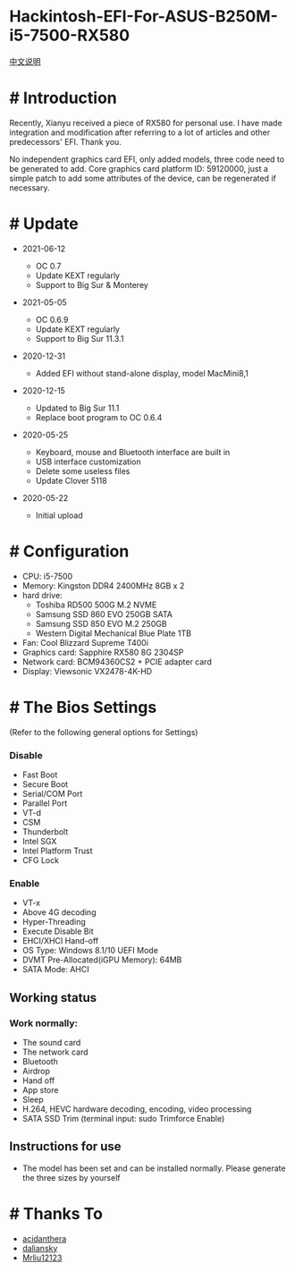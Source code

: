 # Hackintosh-EFI-For-ASUS-B250M-i5-7500-RX580

[中文说明](README_ZH.md)

# # Introduction

Recently, Xianyu received a piece of RX580 for personal use. I have made integration and modification after referring to a lot of articles and other predecessors' EFI. Thank you.

No independent graphics card EFI, only added models, three code need to be generated to add.
Core graphics card platform ID: 59120000, just a simple patch to add some attributes of the device, can be regenerated if necessary.

# # Update
- 2021-06-12
	- OC 0.7
	- Update KEXT regularly
	- Support to Big Sur & Monterey

- 2021-05-05
	- OC 0.6.9
	- Update KEXT regularly
	- Support to Big Sur 11.3.1

- 2020-12-31
	- Added EFI without stand-alone display, model MacMini8,1

- 2020-12-15
	- Updated to Big Sur 11.1
	- Replace boot program to OC 0.6.4

- 2020-05-25
	- Keyboard, mouse and Bluetooth interface are built in
	- USB interface customization
	- Delete some useless files
	- Update Clover 5118

- 2020-05-22
	- Initial upload

# # Configuration

- CPU: i5-7500
- Memory: Kingston DDR4 2400MHz 8GB x 2
- hard drive:
	- Toshiba RD500 500G M.2 NVME
	- Samsung SSD 860 EVO 250GB SATA
	- Samsung SSD 850 EVO M.2 250GB
	- Western Digital Mechanical Blue Plate 1TB
- Fan: Cool Blizzard Supreme T400i
- Graphics card: Sapphire RX580 8G 2304SP
- Network card: BCM94360CS2 + PCIE adapter card
- Display: Viewsonic VX2478-4K-HD

# # The Bios Settings
(Refer to the following general options for Settings)

### Disable
- Fast Boot
- Secure Boot
- Serial/COM Port
- Parallel Port
- VT-d
- CSM
- Thunderbolt
- Intel SGX
- Intel Platform Trust
- CFG Lock

### Enable
- VT-x
- Above 4G decoding
- Hyper-Threading
- Execute Disable Bit
- EHCI/XHCI Hand-off
- OS Type: Windows 8.1/10 UEFI Mode
- DVMT Pre-Allocated(iGPU Memory): 64MB
- SATA Mode: AHCI

## Working status

### Work normally:

- The sound card
- The network card
- Bluetooth
- Airdrop
- Hand off
- App store
- Sleep
- H.264, HEVC hardware decoding, encoding, video processing
- SATA SSD Trim (terminal input: sudo Trimforce Enable)

## Instructions for use

- The model has been set and can be installed normally. Please generate the three sizes by yourself

# # Thanks To

- [acidanthera](https://github.com/acidanthera)
- [daliansky](https://github.com/daliansky/)
- [Mrliu12123](http://bbs.pcbeta.com/viewthread-1851046-1-1.html)
